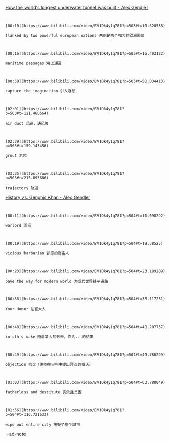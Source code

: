 [How the world's longest underwater tunnel was built - Alex Gendler](https://www.bilibili.com/video/BV1Dk4y1q781?p=503)

```ad-note


[00:10](https://www.bilibili.com/video/BV1Dk4y1q781?p=503#t=10.628538)

flanked by two powerful european nations 两侧是两个强大的欧洲国家

```

```ad-note


[00:16](https://www.bilibili.com/video/BV1Dk4y1q781?p=503#t=16.403122)

maritime passages 海上通道

```

```ad-note


[00:50](https://www.bilibili.com/video/BV1Dk4y1q781?p=503#t=50.034413)

capture the imagination 引人遐想

```

```ad-note


[02:01](https://www.bilibili.com/video/BV1Dk4y1q781?p=503#t=121.460664)

air duct 风道，通风管

```

```ad-note


[02:39](https://www.bilibili.com/video/BV1Dk4y1q781?p=503#t=159.145456)

grout 泥浆

```

```ad-note


[03:35](https://www.bilibili.com/video/BV1Dk4y1q781?p=503#t=215.895686)

trajectory 轨道

```

[History vs. Genghis Khan - Alex Gendler](https://www.bilibili.com/video/BV1Dk4y1q781?p=504)

```ad-note


[00:11](https://www.bilibili.com/video/BV1Dk4y1q781?p=504#t=11.098292)

warlord 军阀

```

```ad-note


[00:19](https://www.bilibili.com/video/BV1Dk4y1q781?p=504#t=19.38525)

vicious barbarian 邪恶的野蛮人

```

```ad-note


[00:23](https://www.bilibili.com/video/BV1Dk4y1q781?p=504#t=23.189209)

pave the way for modern world 为现代世界铺平道路

```

```ad-note


[00:38](https://www.bilibili.com/video/BV1Dk4y1q781?p=504#t=38.117251)

Your Honor 法官大人

```

```ad-note


[00:48](https://www.bilibili.com/video/BV1Dk4y1q781?p=504#t=48.207757)

in sth's wake 随着某人的到来，作为...的结果

```

```ad-note


[00:49](https://www.bilibili.com/video/BV1Dk4y1q781?p=504#t=49.786299)

objection 抗议（律师在审判中提出异议的插话)

```

```ad-note


[01:03](https://www.bilibili.com/video/BV1Dk4y1q781?p=504#t=63.788049)

fatherless and destitute 丧父且贫困

```

```ad-note


[01:56](https://www.bilibili.com/video/BV1Dk4y1q781?p=504#t=116.721633)

wipe out entire city 摧毁了整个城市

```

···ad-note
